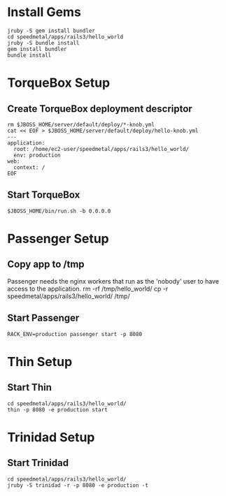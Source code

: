 # Install Gems
    jruby -S gem install bundler
    cd speedmetal/apps/rails3/hello_world
    jruby -S bundle install
    gem install bundler
    bundle install


# TorqueBox Setup

## Create TorqueBox deployment descriptor
    rm $JBOSS_HOME/server/default/deploy/*-knob.yml
    cat << EOF > $JBOSS_HOME/server/default/deploy/hello-knob.yml
    ---
    application:
      root: /home/ec2-user/speedmetal/apps/rails3/hello_world/
      env: production
    web:
      context: /
    EOF
## Start TorqueBox
    $JBOSS_HOME/bin/run.sh -b 0.0.0.0


# Passenger Setup

## Copy app to /tmp
Passenger needs the nginx workers that run as the 'nobody' user
to have access to the application.
    rm -rf /tmp/hello_world/
    cp -r speedmetal/apps/rails3/hello_world/ /tmp/

## Start Passenger
    RACK_ENV=production passenger start -p 8080


# Thin Setup

## Start Thin
    cd speedmetal/apps/rails3/hello_world/
    thin -p 8080 -e production start


# Trinidad Setup

## Start Trinidad
    cd speedmetal/apps/rails3/hello_world/
    jruby -S trinidad -r -p 8080 -e production -t
